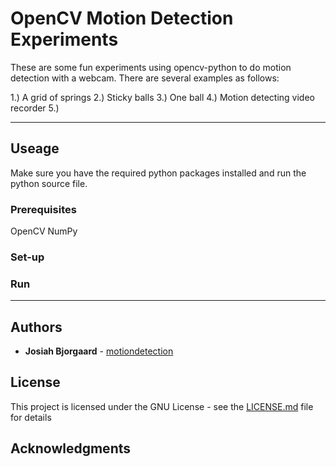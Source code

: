 # OpenCV Motion Detection Experiments

These are some fun experiments using opencv-python to do motion detection with a webcam. There are several examples as follows:

1.) A grid of springs
2.) Sticky balls
3.) One ball
4.) Motion detecting video recorder
5.) 
<hr/>

## Useage

Make sure you have the required python packages installed and run the python source file.

### Prerequisites
OpenCV
NumPy
### Set-up

### Run

<hr/>

## Authors

* **Josiah Bjorgaard** - [motiondetection](https://github.com/josiahbjorgaard/motiondetection)

## License

This project is licensed under the GNU License - see the [LICENSE.md](LICENSE.md) file for details

## Acknowledgments
